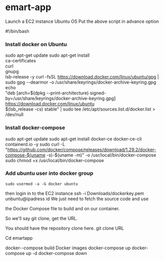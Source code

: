 # emart-app

Launch a EC2 instance 
Ubuntu OS
Put the above script in advance option 


#!/bin/bash

### Install docker on Ubuntu
sudo apt-get update
   sudo apt-get install \
    ca-certificates \
    curl \
    gnupg \
    lsb-release -y
   curl -fsSL https://download.docker.com/linux/ubuntu/gpg | sudo gpg --dearmor -o /usr/share/keyrings/docker-archive-keyring.gpg
   echo \
  "deb [arch=$(dpkg --print-architecture) signed-by=/usr/share/keyrings/docker-archive-keyring.gpg] https://download.docker.com/linux/ubuntu \
  $(lsb_release -cs) stable" | sudo tee /etc/apt/sources.list.d/docker.list > /dev/null

### Install docker-compose
   sudo apt-get update
   sudo apt-get install docker-ce docker-ce-cli containerd.io -y
   sudo curl -L "https://github.com/docker/compose/releases/download/1.29.2/docker-compose-$(uname -s)-$(uname -m)" -o /usr/local/bin/docker-compose
   sudo chmod +x /usr/local/bin/docker-compose

### Add ubuntu user into docker group
    sudo usermod -a -G docker ubuntu





then login in to the EC2 instance 
ssh -i Downloads/dockerkey.pem unbuntu@ipadress
id
We just need to fetch the source code and use

the Docker Compose file to build and on our container.

So we'll say git clone, get the URL.

You should have the repository clone here.
git clone  URL

Cd emartapp

docker--compose build
Docker images
docker-compose up 
docker-compose up -d
docker-compose down
